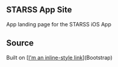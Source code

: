 ## STARSS App Site
App landing page for the STARSS iOS App

## Source
Built on [[I'm an inline-style link](https://www.google.com)](Bootstrap)
